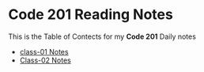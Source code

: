 # Code 201 Reading Notes

This is the Table of Contects for my **Code 201** Daily notes

- [class-01 Notes](https://ashcaz.github.io/reading-notes/class-01)
- [Class-02 Notes](https://ashcaz.github.io/reading-notes/class-01)
<!-- - [About me]()
- [HTML Text, CSS Introduction, and Basic JavaScript]()
- [HTML Lists, CSS Boxes, JS Control Flow]()
- [HTML Links, CSS Layout, JS Functions]()
- [HTML Images, CSS Color & Text]()
- [JS Object Literals; The DOM]()
- [HTML Tables; JS Constructor Functions]()
- More CSS Layout
- Forms and Events
1. JS Debugging
2. Assorted Topics
3. Docs for the HTML `<canvas>` Element & Chart.js
4. Local Storage
5. CSS Transforms, Transitions, and Animations
6. Merge conflicts with Bob, Carol, Ted, and Alice -->
